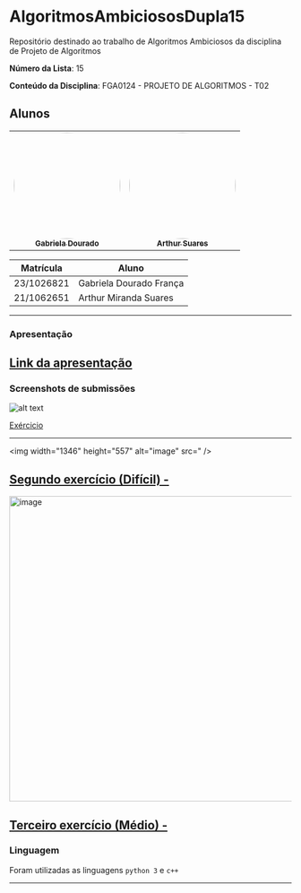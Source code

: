 # AlgoritmosAmbiciososDupla15
Repositório destinado ao trabalho de Algoritmos Ambiciosos da disciplina de Projeto de Algoritmos

**Número da Lista**: 15

**Conteúdo da Disciplina**: FGA0124 - PROJETO DE ALGORITMOS - T02  


## Alunos


<div align = "center">
<table>
  <tr>
    <td align="center"><a href="https://github.com/gabrieladouradof"><img style="border-radius: 50%;" src="https://github.com/gabrieladouradof.png" width="190;" alt=""/><br /><sub><b>Gabriela Dourado</b></sub></a><br /><a href="Link git" title="Rocketseat"></a></td>
    <td align="center"><a href="https://github.com/arthur-suares"><img style="border-radius: 50%;" src="https://github.com/arthur-suares.png" width="190px;" alt=""/><br /><sub><b>Arthur Suares </b></sub></a><br />
  </tr>
</table>

| Matrícula   | Aluno                              |
| ----------- | ---------------------------------- |
| 23/1026821  | Gabriela Dourado França            |
| 21/1062651  | Arthur Miranda Suares              |
</div>

---
### Apresentação

[Link da apresentação]()
---
### Screenshots de submissões
![alt text]()

[Exércicio ]()

---
<img width="1346" height="557" alt="image" src=" />

[Segundo exercício (Difícil) -]()
---

<img width="1318" height="545" alt="image" src="" />

[Terceiro exercício (Médio) -](/)
---

### Linguagem

Foram utilizadas as linguagens `python 3` e `c++`

---
